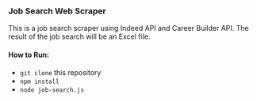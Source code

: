 ### Job Search Web Scraper

This is a job search scraper using Indeed API and Career Builder API.  The result of the job search will be an Excel file.

#### How to Run:
* `git clone` this repository
* `npm install`
* `node job-search.js`